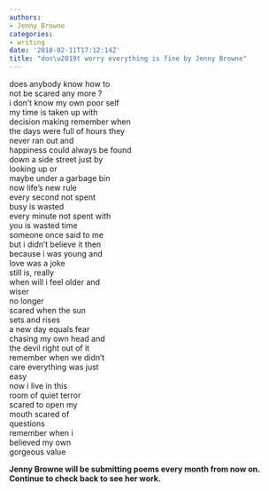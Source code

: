 ```yaml
---
authors:
- Jenny Browne
categories:
- writing
date: '2018-02-11T17:12:14Z'
title: "don\u2019t worry everything is fine by Jenny Browne"
---
```

does anybody know how to<br>
not be scared any more ?<br>
i don’t know my own poor self<br>
my time is taken up with<br>
decision making remember when<br>
the days were full of hours they<br>
never ran out and<br>
happiness could always be found<br>
down a side street just by<br>
looking up or<br>
maybe under a garbage bin<br>
now life’s new rule<br>
every second not spent<br>
busy is wasted<br>
every minute not spent with<br> 
you is wasted time<br>
someone once said to me<br>
but i didn’t believe it then<br> 
because i was young and<br>
love was a joke<br>
still is, really<br>
when will i feel older and<br> 
wiser<br>
no longer<br>
scared when the sun<br> 
sets and rises<br>
a new day equals fear<br>
chasing my own head and<br>
the devil right out of it<br>
remember when we didn’t<br>
care everything was just<br>
easy<br>
now i live in this<br>
room of quiet terror<br>
scared to open my<br>
mouth scared of<br>
questions<br>
remember when i<br> 
believed my own<br>
gorgeous value<br>

**Jenny Browne will be submitting poems every month from now on. Continue to check back to see her work.**